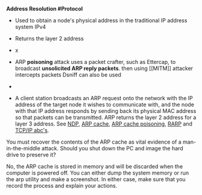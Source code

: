 **Address Resolution #Protocol**
- Used to obtain a node's physical address in the traditional IP address system IPv4
- Returns the layer 2 address
- x
- ARP **poisoning** attack uses a packet crafter, such as Ettercap, to broadcast **unsolicited ARP reply packets**. then using [[MITM]] attacker intercepts packets Dsniff can also be used
- 

- A client station broadcasts an ARP request onto the network with the IP address of the target node it wishes to communicate with, and the node with that IP address responds by sending back its physical MAC address so that packets can be transmitted. ARP returns the layer 2 address for a layer 3 address. See [NDP](https://www.pcmag.com/encyclopedia/term/ndp), [ARP cache](https://www.pcmag.com/encyclopedia/term/arp-cache), [ARP cache poisoning](https://www.pcmag.com/encyclopedia/term/arp-cache-poisoning), [RARP](https://www.pcmag.com/encyclopedia/term/rarp) and [TCP/IP abc's](https://www.pcmag.com/encyclopedia/term/tcpip-abcs).

You must recover the contents of the ARP cache as vital evidence of a man-in-the-middle attack. Should you shut down the PC and image the hard drive to preserve it?

No, the ARP cache is stored in memory and will be discarded when the computer is powered off. You can either dump the system memory or run the arp utility and make a screenshot. In either case, make sure that you record the process and explain your actions.